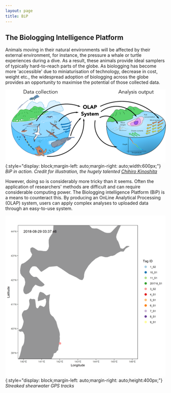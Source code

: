 ```yaml
---
layout: page
title: BiP
---
```


## The Biologging Intelligence Platform

Animals moving in their natural environments will be affected by their external environment, for instance, the pressure a whale or turtle experiences during a dive. As a result, these animals provide ideal samplers of typically hard-to-reach parts of the globe. As biologging has become more 'accessible' due to miniaturisation of technology, decrease in cost, weight etc., the widespread adoption of biologging across the globe provides an opportunity to maximise the potential of those collected data.

![BiP illustration](/assets/images/bipExplained.png){:style="display: block;margin-left: auto;margin-right: auto;width:600px;"}
*BiP in action. Credit for illustration, the hugely talented [Chihiro Kinoshita](https://www.instagram.com/chimomonga/?hl=en-gb)*

However, doing so is considerably more tricky than it seems. Often the application of researchers' methods are difficult and can require considerable computing power. The Biologging intelligence Platform (BiP) is a means to counteract this. By producing an OnLine Analytical Processing (OLAP) system, users can apply complex analyses to uploaded data through an easy-to-use system.

<!-- <img src="/assets/images/bipExplained.png" alt="BiP illustration" style="width:500px;margin:50px 0px; float:middle"> -->

![Bird tracks](/assets/images/2018Tracks.gif){:style="display: block;margin-left: auto;margin-right: auto;height:400px;"}
*Streaked shearwater GPS tracks*

<!-- <img src="/assets/images/2018Tracks.gif" alt="Bird tracks" style="width:500px;"/> -->